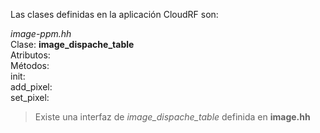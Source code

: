 Las clases definidas en la aplicación CloudRF son:

*image-ppm.hh*<br>
Clase: **image_dispache_table**<br>
Atributos: <br>
Métodos: <br>
init: <br>
add_pixel: <br>
set_pixel: <br>

> Existe una interfaz de *image_dispache_table* definida en **image.hh**
